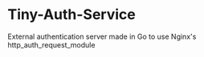 # Tiny-Auth-Service
External authentication server made in Go to use Nginx's http_auth_request_module
